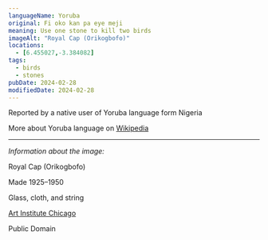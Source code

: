 ```yaml
---
languageName: Yoruba
original: Fi oko kan pa eye meji
meaning: Use one stone to kill two birds
imageAlt: "Royal Cap (Orikogbofo)"
locations:
  - [6.455027,-3.384082]
tags:
  - birds
  - stones
pubDate: 2024-02-28
modifiedDate: 2024-02-28
---
```


Reported by a native user of Yoruba language form Nigeria

More about Yoruba language on [Wikipedia](https://en.wikipedia.org/wiki/Yoruba_language)

---

_Information about the image:_

Royal Cap (Orikogbofo) 

Made 1925–1950 

Glass, cloth, and string 

[Art Institute Chicago](https://www.artic.edu/artworks/229892/royal-cap-orikogbofo)

Public Domain
